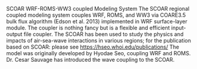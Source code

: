 SCOAR WRF-ROMS-WW3 coupled Modeling System
The SCOAR regional coupled modeling system couples WRF, ROMS, and WW3 via COARE3.5 bulk flux algorithm (Edson et al. 2013) implemented in WRF surface-layer module. The coupler is nothing fancy but is a flexible and efficient input-output file coupler. 
The SCOAR has been used to study the physics and impacts of air-sea-wave interactions in various regions; for the publication based on SCOAR: please see https://hseo.whoi.edu/publications/
The model was originally developed by Hyodae Seo, coupling WRF and ROMS. Dr. Cesar Sauvage has introduced the wave coupling to the SCOAR.
